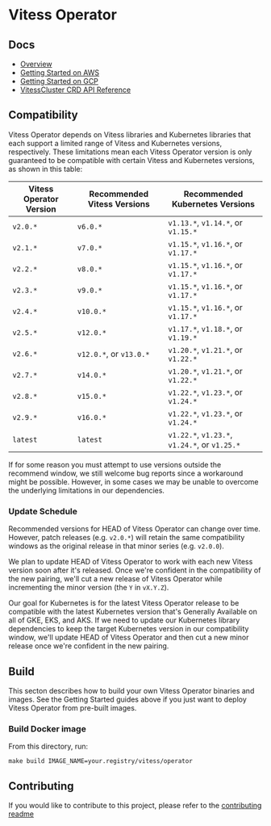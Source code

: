 # Vitess Operator

## Docs

- [Overview](docs/)
- [Getting Started on AWS](docs/aws-quickstart.md)
- [Getting Started on GCP](docs/gcp-quickstart.md)
- [VitessCluster CRD API Reference](docs/api.md)

## Compatibility

Vitess Operator depends on Vitess libraries and Kubernetes libraries that
each support a limited range of Vitess and Kubernetes versions, respectively.
These limitations mean each Vitess Operator version is only guaranteed to be
compatible with certain Vitess and Kubernetes versions, as shown in this table:

Vitess Operator Version | Recommended Vitess Versions | Recommended Kubernetes Versions
--- |-----------------------------| ---
`v2.0.*` | `v6.0.*`                    | `v1.13.*`, `v1.14.*`, or `v1.15.*`
`v2.1.*` | `v7.0.*`                    | `v1.15.*`, `v1.16.*`, or `v1.17.*`
`v2.2.*` | `v8.0.*`                    | `v1.15.*`, `v1.16.*`, or `v1.17.*`
`v2.3.*` | `v9.0.*`                    | `v1.15.*`, `v1.16.*`, or `v1.17.*`
`v2.4.*` | `v10.0.*`                   | `v1.15.*`, `v1.16.*`, or `v1.17.*`
`v2.5.*` | `v12.0.*`                   | `v1.17.*`, `v1.18.*`, or `v1.19.*`
`v2.6.*` | `v12.0.*`, or `v13.0.*`     | `v1.20.*`, `v1.21.*`, or `v1.22.*`
`v2.7.*` | `v14.0.*`                   | `v1.20.*`, `v1.21.*`, or `v1.22.*`
`v2.8.*` | `v15.0.*`                   | `v1.22.*`, `v1.23.*`, or `v1.24.*`
`v2.9.*` | `v16.0.*`                   | `v1.22.*`, `v1.23.*`, or `v1.24.*`
`latest` | `latest`                    | `v1.22.*`, `v1.23.*`, `v1.24.*`, or `v1.25.*`

If for some reason you must attempt to use versions outside the recommend
window, we still welcome bug reports since a workaround might be possible.
However, in some cases we may be unable to overcome the underlying limitations
in our dependencies.

### Update Schedule

Recommended versions for HEAD of Vitess Operator can change over time.
However, patch releases (e.g. `v2.0.*`) will retain the same compatibility windows
as the original release in that minor series (e.g. `v2.0.0`).

We plan to update HEAD of Vitess Operator to work with each new Vitess version
soon after it's released. Once we're confident in the compatibility of the new
pairing, we'll cut a new release of Vitess Operator while incrementing the minor
version (the `Y` in `vX.Y.Z`).

Our goal for Kubernetes is for the latest Vitess Operator release to be
compatible with the latest Kubernetes version that's Generally Available on all
of GKE, EKS, and AKS. If we need to update our Kubernetes library dependencies
to keep the target Kubernetes version in our compatibility window, we'll update
HEAD of Vitess Operator and then cut a new minor release once we're confident in
the new pairing.

## Build

This secton describes how to build your own Vitess Operator binaries and images.
See the Getting Started guides above if you just want to deploy Vitess Operator
from pre-built images.

### Build Docker image

From this directory, run:

```
make build IMAGE_NAME=your.registry/vitess/operator
```

## Contributing

If you would like to contribute to this project, please refer to the
[contributing readme](CONTRIBUTING.md)

